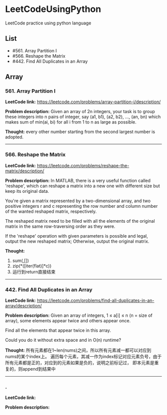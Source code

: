 # LeetCodeUsingPython
LeetCode practice using python language
## List
* #561. Array Partition I
* #566. Reshape the Matrix
* #442. Find All Duplicates in an Array

## Array
### 561. Array Partition I
**LeetCode link:** https://leetcode.com/problems/array-partition-i/description/

**Problem description:**
Given an array of 2n integers, your task is to group these integers into n pairs of integer, say (a1, b1), (a2, b2), ..., (an, bn) which makes sum of min(ai, bi) for all i from 1 to n as large as possible.

**Thought:** 
every other number starting from the second largest number is adopted.

-----------------------------

### 566. Reshape the Matrix
**LeetCode link:** https://leetcode.com/problems/reshape-the-matrix/description/

**Problem description:**
In MATLAB, there is a very useful function called 'reshape', which can reshape a matrix into a new one with different size but keep its original data.

You're given a matrix represented by a two-dimensional array, and two positive integers r and c representing the row number and column number of the wanted reshaped matrix, respectively.

The reshaped matrix need to be filled with all the elements of the original matrix in the same row-traversing order as they were.

If the 'reshape' operation with given parameters is possible and legal, output the new reshaped matrix; Otherwise, output the original matrix.

**Thought:** 
1. sum(,[])
2. zip(*([iter(flat)]*c))
3. 运行到return直接结束

-----------------------------

### 442. Find All Duplicates in an Array
**LeetCode link:** https://leetcode.com/problems/find-all-duplicates-in-an-array/description/

**Problem description:**
Given an array of integers, 1 ≤ a[i] ≤ n (n = size of array), some elements appear twice and others appear once.

Find all the elements that appear twice in this array.

Could you do it without extra space and in O(n) runtime?

**Thought:** 所有元素都在1~len(nums)之间，所以所有元素减一都可以对应到nums的某个index上。
遍历每个元素，其减一作为index标记对应元素负号，由于所有元素都是正的，对应到的元素如果是负的，说明之前标记过，
即本元素是重复的，则append到结果中

-----------------------------

### .
**LeetCode link:** 

**Problem description:**

